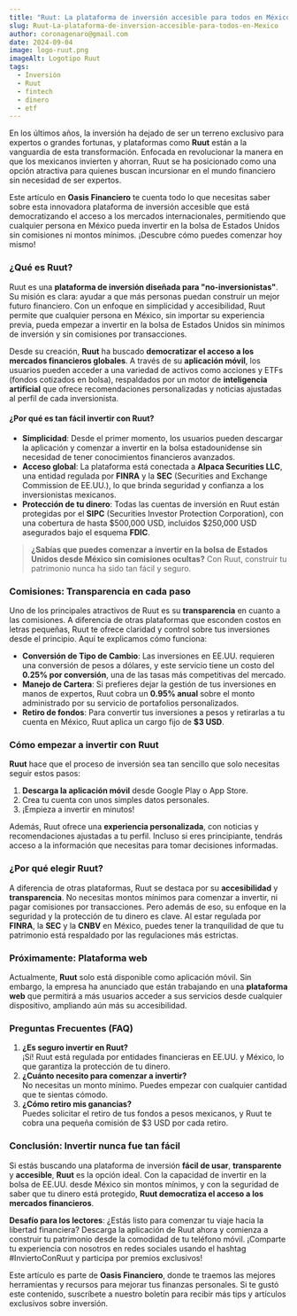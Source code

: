 ```yaml
---
title: "Ruut: La plataforma de inversión accesible para todos en México"
slug: Ruut-La-plataforma-de-inversion-accesible-para-todos-en-Mexico
author: coronagenaro@gmail.com
date: 2024-09-04
image: logo-ruut.png
imageAlt: Logotipo Ruut
tags:
  - Inversión
  - Ruut
  - fintech
  - dinero
  - etf
---
```

<!--StartFragment-->

En los últimos años, la inversión ha dejado de ser un terreno exclusivo para expertos o grandes fortunas, y plataformas como **Ruut** están a la vanguardia de esta transformación. Enfocada en revolucionar la manera en que los mexicanos invierten y ahorran, Ruut se ha posicionado como una opción atractiva para quienes buscan incursionar en el mundo financiero sin necesidad de ser expertos.

Este artículo en **Oasis Financiero** te cuenta todo lo que necesitas saber sobre esta innovadora plataforma de inversión accesible que está democratizando el acceso a los mercados internacionales, permitiendo que cualquier persona en México pueda invertir en la bolsa de Estados Unidos sin comisiones ni montos mínimos. ¡Descubre cómo puedes comenzar hoy mismo!

### **¿Qué es Ruut?**

Ruut es una **plataforma de inversión diseñada para "no-inversionistas"**. Su misión es clara: ayudar a que más personas puedan construir un mejor futuro financiero. Con un enfoque en simplicidad y accesibilidad, Ruut permite que cualquier persona en México, sin importar su experiencia previa, pueda empezar a invertir en la bolsa de Estados Unidos sin mínimos de inversión y sin comisiones por transacciones.

Desde su creación, **Ruut** ha buscado **democratizar el acceso a los mercados financieros globales**. A través de su **aplicación móvil**, los usuarios pueden acceder a una variedad de activos como acciones y ETFs (fondos cotizados en bolsa), respaldados por un motor de **inteligencia artificial** que ofrece recomendaciones personalizadas y noticias ajustadas al perfil de cada inversionista.

#### **¿Por qué es tan fácil invertir con Ruut?**

* **Simplicidad**: Desde el primer momento, los usuarios pueden descargar la aplicación y comenzar a invertir en la bolsa estadounidense sin necesidad de tener conocimientos financieros avanzados.
* **Acceso global**: La plataforma está conectada a **Alpaca Securities LLC**, una entidad regulada por **FINRA** y la **SEC** (Securities and Exchange Commission de EE.UU.), lo que brinda seguridad y confianza a los inversionistas mexicanos.
* **Protección de tu dinero**: Todas las cuentas de inversión en Ruut están protegidas por el **SIPC** (Securities Investor Protection Corporation), con una cobertura de hasta $500,000 USD, incluidos $250,000 USD asegurados bajo el esquema **FDIC**.

> **¿Sabías que puedes comenzar a invertir en la bolsa de Estados Unidos desde México sin comisiones ocultas?** Con Ruut, construir tu patrimonio nunca ha sido tan fácil y seguro.

### **Comisiones: Transparencia en cada paso**

Uno de los principales atractivos de Ruut es su **transparencia** en cuanto a las comisiones. A diferencia de otras plataformas que esconden costos en letras pequeñas, Ruut te ofrece claridad y control sobre tus inversiones desde el principio. Aquí te explicamos cómo funciona:

* **Conversión de Tipo de Cambio**: Las inversiones en EE.UU. requieren una conversión de pesos a dólares, y este servicio tiene un costo del **0.25% por conversión**, una de las tasas más competitivas del mercado.
* **Manejo de Cartera**: Si prefieres dejar la gestión de tus inversiones en manos de expertos, Ruut cobra un **0.95% anual** sobre el monto administrado por su servicio de portafolios personalizados.
* **Retiro de fondos**: Para convertir tus inversiones a pesos y retirarlas a tu cuenta en México, Ruut aplica un cargo fijo de **$3 USD**.

### **Cómo empezar a invertir con Ruut**

**Ruut** hace que el proceso de inversión sea tan sencillo que solo necesitas seguir estos pasos:

1. **Descarga la aplicación móvil** desde Google Play o App Store.
2. Crea tu cuenta con unos simples datos personales.
3. ¡Empieza a invertir en minutos!

Además, Ruut ofrece una **experiencia personalizada**, con noticias y recomendaciones ajustadas a tu perfil. Incluso si eres principiante, tendrás acceso a la información que necesitas para tomar decisiones informadas.

### **¿Por qué elegir Ruut?**

A diferencia de otras plataformas, Ruut se destaca por su **accesibilidad** y **transparencia**. No necesitas montos mínimos para comenzar a invertir, ni pagar comisiones por transacciones. Pero además de eso, su enfoque en la seguridad y la protección de tu dinero es clave. Al estar regulada por **FINRA**, la **SEC** y la **CNBV** en México, puedes tener la tranquilidad de que tu patrimonio está respaldado por las regulaciones más estrictas.

### **Próximamente: Plataforma web**

Actualmente, **Ruut** solo está disponible como aplicación móvil. Sin embargo, la empresa ha anunciado que están trabajando en una **plataforma web** que permitirá a más usuarios acceder a sus servicios desde cualquier dispositivo, ampliando aún más su accesibilidad.

### **Preguntas Frecuentes (FAQ)**

1. **¿Es seguro invertir en Ruut?**\
   ¡Sí! Ruut está regulada por entidades financieras en EE.UU. y México, lo que garantiza la protección de tu dinero.
2. **¿Cuánto necesito para comenzar a invertir?**\
   No necesitas un monto mínimo. Puedes empezar con cualquier cantidad que te sientas cómodo.
3. **¿Cómo retiro mis ganancias?**\
   Puedes solicitar el retiro de tus fondos a pesos mexicanos, y Ruut te cobra una pequeña comisión de $3 USD por cada retiro.

### **Conclusión: Invertir nunca fue tan fácil**

Si estás buscando una plataforma de inversión **fácil de usar**, **transparente** y **accesible**, **Ruut** es la opción ideal. Con la capacidad de invertir en la bolsa de EE.UU. desde México sin montos mínimos, y con la seguridad de saber que tu dinero está protegido, **Ruut democratiza el acceso a los mercados financieros**.

**Desafío para los lectores**: ¿Estás listo para comenzar tu viaje hacia la libertad financiera? Descarga la aplicación de Ruut ahora y comienza a construir tu patrimonio desde la comodidad de tu teléfono móvil. ¡Comparte tu experiencia con nosotros en redes sociales usando el hashtag #InviertoConRuut y participa por premios exclusivos!

Este artículo es parte de **Oasis Financiero**, donde te traemos las mejores herramientas y recursos para mejorar tus finanzas personales. Si te gustó este contenido, suscríbete a nuestro boletín para recibir más tips y artículos exclusivos sobre inversión.

<!--EndFragment-->